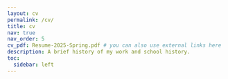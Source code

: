 ```yaml
---
layout: cv
permalink: /cv/
title: cv
nav: true
nav_order: 5
cv_pdf: Resume-2025-Spring.pdf # you can also use external links here
description: A brief history of my work and school history.
toc:
  sidebar: left
---
```

